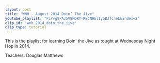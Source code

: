 ```yaml
---
layout: post
title: "WNH - August 2014 Doin’ The Jive"
youtube_playlist: "PLPvg9PA35V8MoRY-RBCNHElIyoBJfcneL&index=2"
clip_id: 'wnh_2014_doin_the_jive'
clip_type: tutorial
---
```


This is the playlist for learning Doin' the Jive as tought at Wednesday Night Hop in 2014.

Teachers: Douglas Matthews
